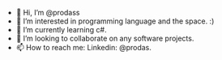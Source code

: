 - 👋 Hi, I’m @prodass
- 👀 I’m interested in programming language and the space. :)
- 🌱 I’m currently learning c#.
- 💞️ I’m looking to collaborate on any software projects.
- 📫 How to reach me: Linkedin: @prodas.

<!---
prodass/prodass is a ✨ special ✨ repository because its `README.md` (this file) appears on your GitHub profile.
--->
